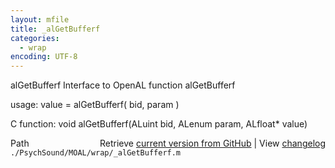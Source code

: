 ```yaml
---
layout: mfile
title: _alGetBufferf
categories:
  - wrap
encoding: UTF-8
---
```


alGetBufferf  Interface to OpenAL function alGetBufferf

usage:  value = alGetBufferf\( bid, param \)

C function:  void alGetBufferf\(ALuint bid, ALenum param, ALfloat\* value\)


<div class="code_header" style="text-align:right;">
  <span style="float:left;">Path&nbsp;&nbsp;</span> <span class="counter">Retrieve <a href=
  "https://raw.github.com/Psychtoolbox-3/Psychtoolbox-3/beta/./PsychSound/MOAL/wrap/_alGetBufferf.m">current version from GitHub</a> | View <a href=
  "https://github.com/Psychtoolbox-3/Psychtoolbox-3/commits/beta/./PsychSound/MOAL/wrap/_alGetBufferf.m">changelog</a></span>
</div>
<div class="code">
  <code>./PsychSound/MOAL/wrap/_alGetBufferf.m</code>
</div>
